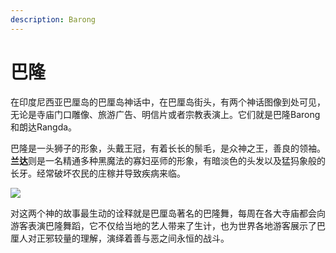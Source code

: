 ```yaml
---
description: Barong
---
```


# 巴隆

在印度尼西亚巴厘岛的巴厘岛神话中，在巴厘岛街头，有两个神话图像到处可见，无论是寺庙门口雕像、旅游广告、明信片或者宗教表演上。它们就是巴隆Barong和朗达Rangda。

巴隆是一头狮子的形象，头戴王冠，有着长长的鬃毛，是众神之王，善良的领袖。**兰达**则是一名精通多种黑魔法的寡妇巫师的形象，有暗淡色的头发以及猛犸象般的长牙。经常破坏农民的庄稼并导致疾病来临。

![](https://pic1.zhimg.com/80/v2-ef93cc976b9c85eaca63b06a98e26fac_1440w.jpg)

对这两个神的故事最生动的诠释就是巴厘岛著名的巴隆舞，每周在各大寺庙都会向游客表演巴隆舞蹈，它不仅给当地的艺人带来了生计，也为世界各地游客展示了巴厘人对正邪较量的理解，演绎着善与恶之间永恒的战斗。

